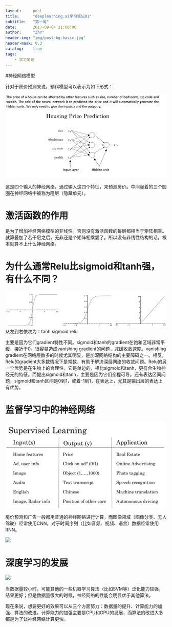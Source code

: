 ```yaml
---
layout:     post
title:      "deeplearning.ai学习笔记01"
subtitle:   "第一周"
date:       2017-09-04 21:00:00
author:     "ZhY"
header-img: "img/post-bg-basic.jpg"
header-mask: 0.3
catalog:    true
tags:
    - 学习笔记
---
```


#神经网络模型

针对于房价预测来说，预科模型可以表示为如下形式：

![](/img/in-post/nn&dl/note01-01.png)

这是四个输入的神经网络，通过输入这四个特征，来预测房价。中间竖着的三个圆圈在神经网络中被称为隐层（隐藏单元）。

# 激活函数的作用

是为了增加神经网络模型的非线性。否则没有激活函数的每层都相当于矩阵相乘。就算叠加了若干层之后，无非还是个矩阵相乘罢了。所以没有非线性结构的话，根本就算不上什么神经网络。

# 为什么通常Relu比sigmoid和tanh强，有什么不同？

![](/img/in-post/nn&dl/note01-05.png)
从左到右依次为：tanh sigmoid relu

主要是因为它们gradient特性不同。sigmoid和tanh的gradient在饱和区域非常平缓，接近于0，很容易造成vanishing gradient的问题，减缓收敛速度。vanishing gradient在网络层数多的时候尤其明显，是加深网络结构的主要障碍之一。相反，Relu的gradient大多数情况下是常数，有助于解决深层网络的收敛问题。Relu的另一个优势是在生物上的合理性，它是单边的，相比sigmoid和tanh，更符合生物神经元的特征。而提出sigmoid和tanh，主要是因为它们全程可导。还有表达区间问题，sigmoid和tanh区间是0到1，或着-1到1，在表达上，尤其是输出层的表达上有优势。

# 监督学习中的神经网络

![](/img/in-post/nn&dl/note01-02.png)

房价预测和广告一般都用普通的神经网络进行计算，而图像领域（图像分类、无人驾驶）经常使用CNN，对于时间序列（比如音频、视频、语言）数据经常使用RNN。

![]( note01-03.png)

# 深度学习的发展

![]( note01-04.png)

当数据量较小时，可能其他的一些机器学习算法（比如SVM等）泛化能力较强，结果更好；但是数据量很大的时候，神经网络的性能会明显优于其他算法。

现在来说，想要更好的效果可以从三个方面努力：数据量的提升、计算能力的加强、算法的改进。计算能力的加强主要是CPU和GPU的发展，而算法的改进大多都是为了让神经网络计算更快。



